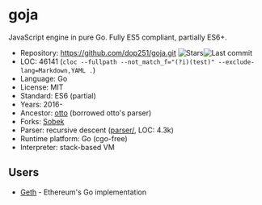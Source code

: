 # goja

JavaScript engine in pure Go. Fully ES5 compliant, partially ES6+.

* Repository:       https://github.com/dop251/goja.git <span class="shields"><img src="https://img.shields.io/github/stars/dop251/goja?label=&style=flat-square" alt="Stars" title="Stars"><img src="https://img.shields.io/github/last-commit/dop251/goja?label=&style=flat-square" alt="Last commit" title="Last commit"></span>
* LOC:              46141 (`cloc --fullpath --not_match_f="(?i)(test)" --exclude-lang=Markdown,YAML .`)
* Language:         Go
* License:          MIT
* Standard:         ES6 (partial)
* Years:            2016-
* Ancestor:         [otto](otto.md) (borrowed otto's parser)
* Forks:            [Sobek](sobek.md)
* Parser:           recursive descent ([parser/](https://github.com/dop251/goja/tree/master/parser/), LOC: 4.3k)
* Runtime platform: Go (cgo-free)
* Interpreter:      stack-based VM

## Users

* [Geth](https://github.com/ethereum/go-ethereum) - Ethereum's Go implementation
